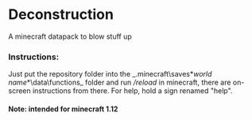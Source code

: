 # Deconstruction
A minecraft datapack to blow stuff up

### Instructions:
Just put the repository folder into the _.minecraft\saves\**world name**\data\functions\_ folder and run _/reload_ in minecraft, there are on-screen instructions from there. For help, hold a sign renamed "help".

#### Note: intended for minecraft 1.12